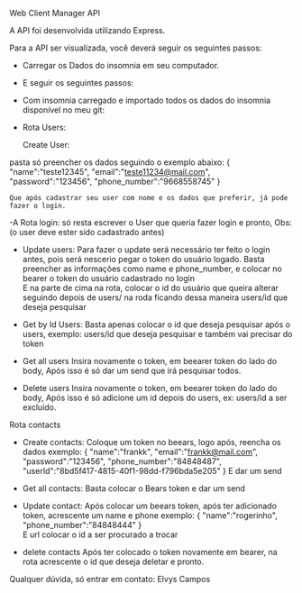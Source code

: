 Web Client Manager API

A API foi desenvolvida utilizando Express.

Para a API ser visualizada, você deverá seguir os seguintes passos:

- Carregar os Dados do insomnia em seu computador.

-  E seguir os seguintes passos:

- Com insomnia carregado e importado todos os dados do insomnia disponível no meu git:

- Rota Users:

	Create User: 

pasta só preencher os dados seguindo o exemplo abaixo:
{
  "name":"teste12345",
  "email":"teste11234@mail.com",
  "password":"123456",
  "phone_number":"9668558745"
}

	Que após cadastrar seu user com nome e os dados que preferir, já pode fazer o login.


-A Rota login: 
só resta escrever o User que queria fazer login e pronto, 
Obs: (o user deve ester sido cadastrado antes) 

- Update users:
Para fazer o update será necessário ter feito o login antes, pois será nescerio pegar o token do usuário logado.
Basta preencher as informações como name e phone_number, e colocar no bearer o token do usuário cadastrado no login  
E na parte de cima na rota, colocar o id do usuário que queira alterar seguindo depois de users/ na roda ficando dessa maneira users/id que deseja pesquisar

- Get by Id Users: 
	Basta apenas colocar o id que deseja pesquisar após o users, exemplo:
	users/id que deseja pesquisar e também vai precisar do token

- Get all users 
Insira novamente o token, em beearer token do lado do body,
Após isso é só dar um send que irá pesquisar todos.

- Delete users
 	Insira novamente o token, em beearer token do lado do body,
Após isso é só adicione um id depois do users, ex: users/id a ser excluído.

Rota contacts

- Create contacts:
	Coloque um token no beears, logo após, reencha os dados exemplo: 
{
  "name":"frankk",
  "email":"frankk@mail.com",
  "password":"123456",
  "phone_number":"84848487",
	"userId":"8bd5f417-4815-40f1-98dd-f796bda5e205"
} 
E dar um send

- Get all contacts:
Basta colocar o Bears token e dar um send

- Update contact:
Após colocar um beears token, após ter adicionado token, acrescente um name e phone exemplo:
{
  "name":"rogerinho",
  "phone_number":"84848444"
}					
	E url colocar o id a ser procurado a trocar  


- delete contacts 
Após ter colocado o token novamente em bearer, na rota acrescente o id que deseja deletar e pronto.

Qualquer dúvida, só entrar em contato: Elvys Campos


